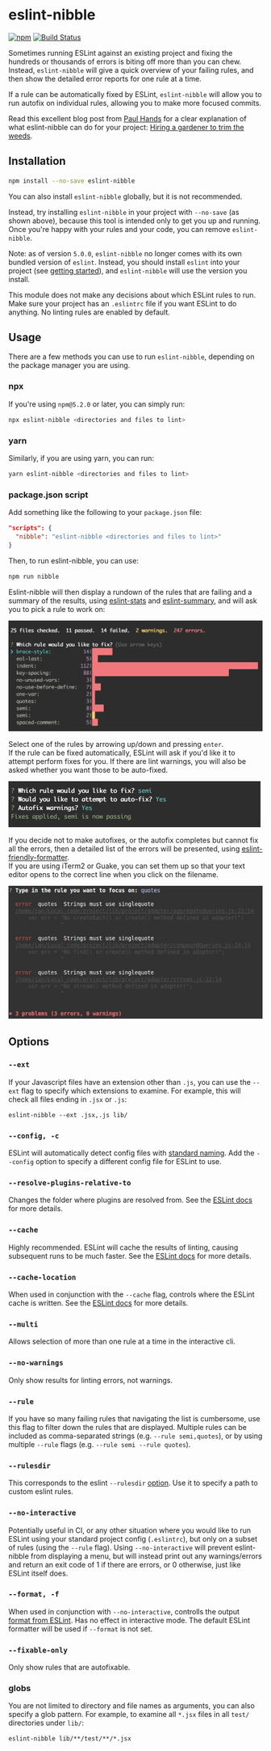 # eslint-nibble

[![npm][npm-badge]][npm-badge-url]
[![Build Status][travis-badge]][travis-badge-url]

Sometimes running ESLint against an existing project and fixing the hundreds or thousands of errors is biting off more than you can chew.  
Instead, `eslint-nibble` will give a quick overview of your failing rules, and then show the detailed error reports for one rule at a time.

If a rule can be automatically fixed by ESLint, `eslint-nibble` will allow you to run autofix on individual rules, allowing you to make more focused commits.

Read this excellent blog post from [Paul Hands](https://github.com/paulhands) for a clear explanation of what eslint-nibble can do for your project: [Hiring a gardener to trim the weeds](https://medium.com/@paul.hands.phd/hiring-a-gardener-to-trim-the-weeds-adding-a-linter-halfway-through-building-an-application-194c527db151).

## Installation

```bash
npm install --no-save eslint-nibble
```

You can also install `eslint-nibble` globally, but it is not recommended.

Instead, try installing `eslint-nibble` in your project with `--no-save` (as shown above), because this tool is intended only to get you up and running.  Once you're happy with your rules and your code, you can remove `eslint-nibble`.

Note: as of version `5.0.0`, `eslint-nibble` no longer comes with its own bundled version of `eslint`.  Instead, you should install `eslint` into your project (see [getting started](https://eslint.org/docs/user-guide/getting-started)), and `eslint-nibble` will use the version you install.  

This module does not make any decisions about which ESLint rules to run.  Make sure your project has an `.eslintrc` file if you want ESLint to do anything.  No linting rules are enabled by default.


## Usage

There are a few methods you can use to run `eslint-nibble`, depending on the package manager you are using.

### npx

If you're using `npm@5.2.0` or later, you can simply run:

```bash
npx eslint-nibble <directories and files to lint>
```

### yarn

Similarly, if you are using yarn, you can run:

```bash
yarn eslint-nibble <directories and files to lint>
```

### package.json script

Add something like the following to your `package.json` file:

```json
"scripts": {
  "nibble": "eslint-nibble <directories and files to lint>"
}
```

Then, to run eslint-nibble, you can use:

```bash
npm run nibble
```

Eslint-nibble will then display a rundown of the rules that are failing and a summary of the results, 
using [eslint-stats](https://github.com/ganimomer/eslint-stats) 
and [eslint-summary](https://github.com/davidwaterston/eslint-summary), and will ask you to pick a rule to work on:

![eslint-stats-screenshot](docs/eslint-stats-screenshot.png)

Select one of the rules by arrowing up/down and pressing `enter`.  
If the rule can be fixed automatically, ESLint will ask if you'd like it to attempt perform fixes for you.
If there are lint warnings, you will also be asked whether you want those to be auto-fixed.

<img src="docs/autofix-applied.png" width="500px"/>

If you decide not to make autofixes, or the autofix completes but cannot fix all the errors, then a detailed list of the errors will be presented, using [eslint-friendly-formatter](https://github.com/royriojas/eslint-friendly-formatter).  
If you are using iTerm2 or Guake, you can set them up so that your text editor opens to the correct line when you click on the filename.

![eslint-friendly-formatter-screenshot](docs/eslint-friendly-formatter-screenshot.png)

## Options

### `--ext`

If your Javascript files have an extension other than `.js`, you can use the `--ext` flag to
specify which extensions to examine.  For example, this will check all files ending in `.jsx` or `.js`:

```shell
eslint-nibble --ext .jsx,.js lib/
```

### `--config, -c`

ESLint will automatically detect config files with [standard naming](http://eslint.org/docs/user-guide/configuring#configuration-file-formats).
Add the `--config` option to specify a different config file for ESLint to use.

### `--resolve-plugins-relative-to`

Changes the folder where plugins are resolved from.  See the
[ESLint docs](https://eslint.org/docs/user-guide/command-line-interface#--resolve-plugins-relative-to)
for more details.

### `--cache`

Highly recommended.  ESLint will cache the results of linting, causing subsequent runs to be much faster.  See the
[ESLint docs](https://eslint.org/docs/user-guide/command-line-interface#--cache) for more details.

### `--cache-location`
When used in conjunction with the `--cache` flag, controls where the ESLint cache
is written.  See the [ESLint docs](https://eslint.org/docs/user-guide/command-line-interface#--cache-location)
for more details.

### `--multi`
Allows selection of more than one rule at a time in the interactive cli.

### `--no-warnings`
Only show results for linting errors, not warnings.

### `--rule`
If you have so many failing rules that navigating the list is cumbersome, use this flag to filter down
the rules that are displayed.  Multiple rules can be included as comma-separated strings (e.g. `--rule semi,quotes`),
or by using multiple `--rule` flags (e.g. `--rule semi --rule quotes`).

### `--rulesdir`
This corresponds to the eslint `--rulesdir` [option](https://eslint.org/docs/user-guide/command-line-interface#-rulesdir).  Use it to specify a path to custom eslint rules.

### `--no-interactive`
Potentially useful in CI, or any other situation where you would like to run ESLint using your standard project config (`.eslintrc`), but only on a subset of rules (using the `--rule` flag).  Using `--no-interactive` will prevent eslint-nibble from displaying a menu, but will instead print out any warnings/errors and return an exit code of 1 if there are errors, or 0 otherwise, just like ESLint itself does.

### `--format, -f`
When used in conjunction with `--no-interactive`, controlls the output [format from ESLint](https://eslint.org/docs/user-guide/formatters).  Has no effect in interactive mode.  The default ESLint formatter will be used if `--format` is not set.

### `--fixable-only`
Only show rules that are autofixable.

### globs

You are not limited to directory and file names as arguments, you can also specify a glob pattern.
For example, to examine all `*.jsx` files in all `test/` directories under `lib/`:

```shell
eslint-nibble lib/**/test/**/*.jsx
```

[npm-badge]: https://img.shields.io/npm/v/eslint-nibble.svg
[npm-badge-url]: https://www.npmjs.com/package/eslint-nibble
[travis-badge]: https://travis-ci.org/IanVS/eslint-nibble.svg?branch=master
[travis-badge-url]: https://travis-ci.org/IanVS/eslint-nibble
